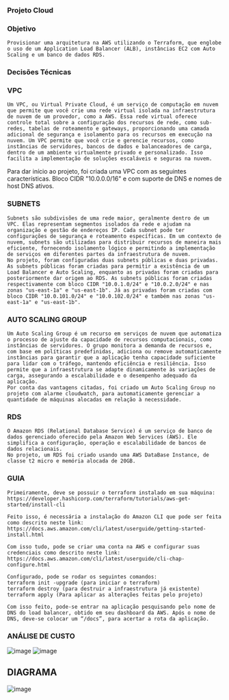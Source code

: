 ### Projeto Cloud

### Objetivo 

	Provisionar uma arquitetura na AWS utilizando o Terraform, que englobe o uso de um Application Load Balancer (ALB), instâncias EC2 com Auto Scaling e um banco de dados RDS.

### Decisões Técnicas

### VPC
	Um VPC, ou Virtual Private Cloud, é um serviço de computação em nuvem que permite que você crie uma rede virtual isolada na infraestrutura de nuvem de um provedor, como a AWS. Essa rede virtual oferece controle total sobre a configuração dos recursos de rede, como sub-redes, tabelas de roteamento e gateways, proporcionando uma camada adicional de segurança e isolamento para os recursos em execução na nuvem. Um VPC permite que você crie e gerencie recursos, como instâncias de servidores, bancos de dados e balanceadores de carga, dentro de um ambiente virtualmente privado e personalizado. Isso facilita a implementação de soluções escaláveis e seguras na nuvem.
Para dar início ao projeto, foi criada uma VPC com as seguintes características. Bloco CIDR "10.0.0.0/16" e com suporte de DNS e nomes de host DNS ativos.

### SUBNETS
	Subnets são subdivisões de uma rede maior, geralmente dentro de um VPC. Elas representam segmentos isolados da rede e ajudam na organização e gestão de endereços IP. Cada subnet pode ter configurações de segurança e roteamento específicas. Em um contexto de nuvem, subnets são utilizadas para distribuir recursos de maneira mais eficiente, fornecendo isolamento lógico e permitindo a implementação de serviços em diferentes partes da infraestrutura de nuvem. 
	No projeto, foram configuradas duas subnets públicas e duas privadas. As subnets públicas foram criadas para permitir a existência de um Load Balancer e Auto Scaling, enquanto as privadas foram criadas para posteriormente dar origem ao RDS. As subnets públicas foram criadas respectivamente com bloco CIDR "10.0.1.0/24" e "10.0.2.0/24" e nas zonas "us-east-1a" e "us-east-1b". Já as privadas foram criadas com bloco CIDR "10.0.101.0/24" e "10.0.102.0/24" e também nas zonas "us-east-1a" e "us-east-1b".

### AUTO SCALING GROUP
	Um Auto Scaling Group é um recurso em serviços de nuvem que automatiza o processo de ajuste da capacidade de recursos computacionais, como instâncias de servidores. O grupo monitora a demanda de recursos e, com base em políticas predefinidas, adiciona ou remove automaticamente instâncias para garantir que a aplicação tenha capacidade suficiente para lidar com o tráfego, mantendo eficiência e resiliência. Isso permite que a infraestrutura se adapte dinamicamente às variações de carga, assegurando a escalabilidade e o desempenho adequado da aplicação.
	Por conta das vantagens citadas, foi criado um Auto Scaling Group no projeto com alarme cloudwatch, para automaticamente gerenciar a quantidade de máquinas alocadas em relação à necessidade.

### RDS
	O Amazon RDS (Relational Database Service) é um serviço de banco de dados gerenciado oferecido pela Amazon Web Services (AWS). Ele simplifica a configuração, operação e escalabilidade de bancos de dados relacionais.
	No projeto, um RDS foi criado usando uma AWS DataBase Instance, de classe t2 micro e memória alocada de 20GB. 

### GUIA
	Primeiramente, deve se possuir o terraform instalado em sua máquina:
	https://developer.hashicorp.com/terraform/tutorials/aws-get-started/install-cli 

	Feito isso, é necessária a instalação do Amazon CLI que pode ser feita como descrito neste link:
	https://docs.aws.amazon.com/cli/latest/userguide/getting-started-install.html 

	Com isso tudo, pode se criar uma conta na AWS e configurar suas credenciais como descrito neste link:
	https://docs.aws.amazon.com/cli/latest/userguide/cli-chap-configure.html 

	Configurado, pode se rodar os seguintes comandos:
	terraform init -upgrade (para iniciar o terraform)
	terraform destroy (para destruir a infraestrutura já existente)
	terraform apply (Para aplicar as alterações feitas pelo projeto)

	Com isso feito, pode-se entrar na aplicação pesquisando pelo nome de DNS do load balancer, obtido em seu dashboard da AWS. Após o nome de DNS, deve-se colocar um “/docs”, para acertar a rota da aplicação.

### ANÁLISE DE CUSTO

![image](https://github.com/josephkneto/projeto-cloud/assets/79852830/9f3ac54f-7083-41d2-b7be-86917a8a6f00)
![image](https://github.com/josephkneto/projeto-cloud/assets/79852830/db0420c0-ea6c-45de-93ce-880bbe8810af)

## DIAGRAMA

![image](https://github.com/josephkneto/projeto-cloud/assets/79852830/e18e28aa-e2c9-436d-bc4d-8f13fb76794c)




	
	

